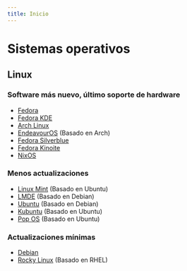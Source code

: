 ```yaml
---
title: Inicio
---
```


# Sistemas operativos

## Linux

### Software más nuevo, último soporte de hardware

- [Fedora](https://fedoraproject.org/workstation/)
- [Fedora KDE](https://fedoraproject.org/spins/kde/)
- [Arch Linux](https://www.archlinux.org/)
- [EndeavourOS](https://endeavouros.com/) (Basado en Arch)
- [Fedora Silverblue](https://silverblue.fedoraproject.org/)
- [Fedora Kinoite](https://kinoite.fedoraproject.org/) 
- [NixOS](https://nixos.org/)

### Menos actualizaciones

- [Linux Mint](https://linuxmint.com/download.php) (Basado en Ubuntu)
- [LMDE](https://linuxmint.com/download_lmde.php) (Basado en Debian)
- [Ubuntu](https://ubuntu.com/download/desktop) (Basado en Debian)
- [Kubuntu](https://kubuntu.org/getkubuntu/) (Basado en Ubuntu)
- [Pop OS](https://pop.system76.com/) (Basado en Ubuntu)

### Actualizaciones mínimas

- [Debian](https://www.debian.org/CD/live/)
- [Rocky Linux](https://rockylinux.org/) (Basado en RHEL)
